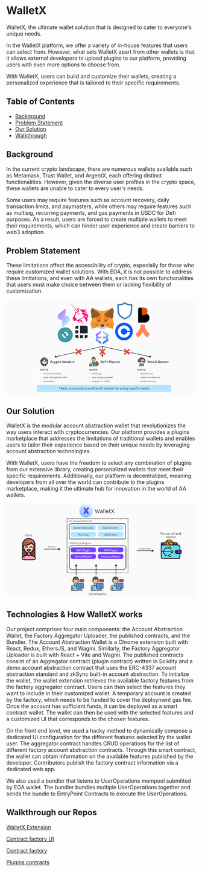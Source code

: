 # WalletX
WalletX, the ultimate wallet solution that is designed to cater to everyone's unique needs.

In the WalletX platform, we offer a variety of in-house features that users can select from. However, what sets WalletX apart from other wallets is that it allows external developers to upload plugins to our platform, providing users with even more options to choose from. 

With WalletX, users can build and customize their wallets, creating a personalized experience that is tailored to their specific requirements.

## Table of Contents
* [Background](#background)
* [Problem Statement](#problem-statement)
* [Our Solution](#our-solution)
* [Walkthrough](#walkthrough-our-repos)

## Background
In the current crypto landscape, there are numerous wallets available such as Metamask, Trust Wallet, and ArgentX, each offering distinct functionalities. However, given the diverse user profiles in the crypto space, these wallets are unable to cater to every user's needs. 

Some users may require features such as account recovery, daily transaction limits, and paymasters, while others may require features such as multisig, recurring payments, and gas payments in USDC for Defi purposes. As a result, users are forced to create multiple wallets to meet their requirements, which can hinder user experience and create barriers to web3 adoption.

## Problem Statement
These limitations affect the accessibility of crypto, especially for those who require customized wallet solutions. With EOA, it is not possible to address these limitations, and even with AA wallets, each has its own functionalities that users must make choice between them or lacking flexibility of customization.

![problem](./image/problem.png)

## Our Solution
WalletX is the modular account abstraction wallet that revolutionizes the way users interact with cryptocurrencies. Our platform provides a plugins marketplace that addresses the limitations of traditional wallets and enables users to tailor their experience based on their unique needs by leveraging account abstraction technologies.

With WalletX, users have the freedom to select any combination of plugins from our extensive library, creating personalized wallets that meet their specific requirements. Additionally, our platform is decentralized, meaning developers from all over the world can contribute to the plugins marketplace, making it the ultimate hub for innovation in the world of AA wallets.


![solution](./image/solution.png)


## Technologies & How WalletX works


Our project comprises four main components: the Account Abstraction Wallet, the Factory Aggregator Uploader, the published contracts, and the Bundler. The Account Abstraction Wallet is a Chrome extension built with React, Redux, EthersJS, and Wagmi. Similarly, the Factory Aggregator Uploader is built with React + Vite and Wagmi. The published contracts consist of an Aggregator contract (plugin contract) written in Solidity and a demo account abstraction contract that uses the ERC-4337 account abstraction standard and zkSync built-in account abstraction.
To initialize the wallet, the wallet extension retrieves the available factory features from the factory aggregator contract. Users can then select the features they want to include in their customized wallet. A temporary account is created by the factory, which needs to be funded to cover the deployment gas fee. Once the account has sufficient funds, it can be deployed as a smart contract wallet. The wallet can then be used with the selected features and a customized UI that corresponds to the chosen features.


On the front end level, we used a hacky method to dynamically compose a dedicated UI configuration for the different features selected by the wallet user. The aggregator contract handles CRUD operations for the list of different factory account abstraction contracts. Through this smart contract, the wallet can obtain information on the available features published by the developer. Contributors publish the factory contract information via a dedicated web app.


We also used a bundler that listens to UserOperations mempool submitted by EOA wallet. The bundler bundles multiple UserOperations together and sends the bundle to EntryPoint Contracts to execute the UserOperations.



## Walkthrough our Repos
[WalletX Extension](https://github.com/scale-eth-team-x/trampoline)

[Contract factory UI](https://github.com/scale-eth-team-x/factory-deployer-ui)

[Contract factory](https://github.com/scale-eth-team-x/factory-aggregator)

[Plugins contracts](https://github.com/scale-eth-team-x/eth-smart-contracts)
